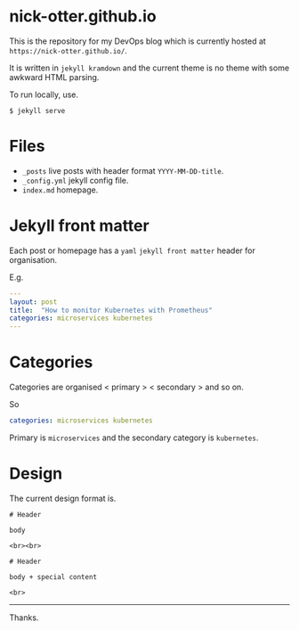 # nick-otter.github.io

This is the repository for my DevOps blog which is currently hosted at `https://nick-otter.github.io/`.

It is written in `jekyll kramdown` and the current theme is no theme with some awkward HTML parsing. 

To run locally, use. 

```
$ jekyll serve
```

# Files

* `_posts` live posts with header format `YYYY-MM-DD-title`.
* `_config.yml` jekyll config file.
* `index.md` homepage.

# Jekyll front matter

Each post or homepage has a `yaml` `jekyll front matter` header for organisation.

E.g.

```yaml
---
layout: post
title:  "How to monitor Kubernetes with Prometheus"
categories: microservices kubernetes
---
```
# Categories

Categories are organised < primary > < secondary > and so on. 
  
So
```yaml
categories: microservices kubernetes
```
Primary is `microservices` and the secondary category is `kubernetes`.

# Design

The current design format is. 
```
# Header 

body 

<br><br>

# Header 

body + special content

<br>
```

---

Thanks.
